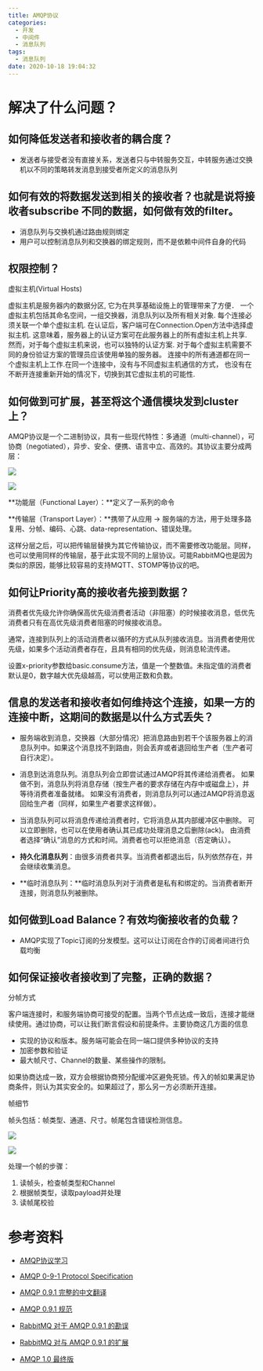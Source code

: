 ```yaml
---
title: AMQP协议
categories:
  - 开发
  - 中间件
  - 消息队列
tags:
  - 消息队列
date: 2020-10-18 19:04:32
---
```



# 解决了什么问题？

## 如何降低发送者和接收者的耦合度？
    
* 发送者与接受者没有直接关系，发送者只与中转服务交互，中转服务通过交换机以不同的策略转发消息到接受者所定义的消息队列


## 如何有效的将数据发送到相关的接收者？也就是说将接收者subscribe 不同的数据，如何做有效的filter。

* 消息队列与交换机通过路由规则绑定
* 用户可以控制消息队列和交换器的绑定规则，而不是依赖中间件自身的代码

## 权限控制？

虚拟主机(Virtual Hosts)

虚拟主机是服务器内的数据分区, 它为在共享基础设施上的管理带来了方便．
一个虚拟主机包括其命名空间，一组交换器，消息队列以及所有相关对象. 每个连接必须关联一个单个虚拟主机.
在认证后，客户端可在Connection.Open方法中选择虚拟主机. 这意味着，服务器上的认证方案可在此服务器上的所有虚拟主机上共享. 然而，对于每个虚拟主机来说，也可以独特的认证方案. 对于每个虚拟主机需要不同的身份验证方案的管理员应该使用单独的服务器。
连接中的所有通道都在同一个虚拟主机上工作.在同一个连接中，没有与不同虚拟主机通信的方式， 也没有在不断开连接重新开始的情况下，切换到其它虚拟主机的可能性.


## 如何做到可扩展，甚至将这个通信模块发到cluster上？

AMQP协议是一个二进制协议，具有一些现代特性：多通道（multi\-channel），可协商（negotiated），异步、安全、便携、语言中立、高效的。其协议主要分成两层：

![](https://pic4.zhimg.com/v2-631190d8c82a28c9e45e2a73ac59257b_b.jpg)

![](https://pic4.zhimg.com/80/v2-631190d8c82a28c9e45e2a73ac59257b_720w.jpg)

**功能层（Functional Layer）：**定义了一系列的命令

**传输层（Transport Layer）：**携带了从应用 → 服务端的方法，用于处理多路复用、分帧、编码、心跳、data\-representation、错误处理。

这样分层之后，可以把传输层替换为其它传输协议，而不需要修改功能层。同样，也可以使用同样的传输层，基于此实现不同的上层协议。可能RabbitMQ也是因为类似的原因，能够比较容易的支持MQTT、STOMP等协议的吧。


## 如何让Priority高的接收者先接到数据？

消费者优先级允许你确保高优先级消费者活动（非阻塞）的时候接收消息，低优先消费者只有在高优先级消费者阻塞的时候接收消息。

通常，连接到队列上的活动消费者以循环的方式从队列接收消息。当消费者使用优先级，如果多个活动消费者存在，且具有相同的优先级，则消息轮流传递。

设置x-priority参数给basic.consume方法，值是一个整数值。未指定值的消费者默认是0，数字越大优先级越高，可以使用正数和负数。

## 信息的发送者和接收者如何维持这个连接，如果一方的连接中断，这期间的数据是以什么方式丢失？

* 服务端收到消息，交换器（大部分情况）把消息路由到若干个该服务器上的消息队列中。如果这个消息找不到路由，则会丢弃或者退回给生产者（生产者可自行决定）。

* 消息到达消息队列。消息队列会立即尝试通过AMQP将其传递给消费者。 如果做不到，消息队列将消息存储（按生产者的要求存储在内存中或磁盘上），并等待消费者准备就绪。 如果没有消费者，则消息队列可以通过AMQP将消息返回给生产者（同样，如果生产者要求这样做）。

* 当消息队列可以将消息传递给消费者时，它将消息从其内部缓冲区中删除。 可以立即删除，也可以在使用者确认其已成功处理消息之后删除(ack)。 由消费者选择“确认”消息的方式和时间。消费者也可以拒绝消息（否定确认）。

* **持久化消息队列**：由很多消费者共享。当消费者都退出后，队列依然存在，并会继续收集消息。
* **临时消息队列：**临时消息队列对于消费者是私有和绑定的。当消费者断开连接，则消息队列被删除。


## 如何做到Load Balance？有效均衡接收者的负载？

* AMQP实现了Topic订阅的分发模型。这可以让订阅在合作的订阅者间进行负载均衡


## 如何保证接收者接收到了完整，正确的数据？

分帧方式


客户端连接时，和服务端协商可接受的配置。当两个节点达成一致后，连接才能继续使用。通过协商，可以让我们断言假设和前提条件。主要协商这几方面的信息

*   实现的协议和版本。服务端可能会在同一端口提供多种协议的支持
*   加密参数和验证
*   最大帧尺寸、Channel的数量、某些操作的限制。

如果协商达成一致，双方会根据协商预分配缓冲区避免死锁。传入的帧如果满足协商条件，则认为其实安全的。如果超过了，那么另一方必须断开连接。

帧细节

帧头包括：帧类型、通道、尺寸。帧尾包含错误检测信息。

![](https://pic1.zhimg.com/v2-22dc06024428c024d7c645726fb6f08c_b.png)

![](https://pic1.zhimg.com/80/v2-22dc06024428c024d7c645726fb6f08c_720w.png)

处理一个帧的步骤：

1.  读帧头，检查帧类型和Channel
2.  根据帧类型，读取payload并处理
3.  读帧尾校验

# 参考资料

* [AMQP协议学习](https://zhuanlan.zhihu.com/p/147675691)

* [AMQP 0-9-1 Protocol Specification](https://www.rabbitmq.com/protocol.html)

* [AMQP 0.9.1 完整的中文翻译](http://www.blogjava.net/qbna350816/archive/2016/08/12/431554.html)

* [AMQP 0.9.1 规范](https://link.zhihu.com/?target=https%3A//www.rabbitmq.com/resources/specs/amqp0-9-1.pdf)

* [RabbitMQ 对于 AMQP 0.9.1 的勘误](https://link.zhihu.com/?target=https%3A//www.rabbitmq.com/amqp-0-9-1-errata.html)

* [RabbitMQ 对与 AMQP 0.9.1 的扩展](https://link.zhihu.com/?target=https%3A//www.rabbitmq.com/extensions.html)

* [AMQP 1.0 最终版](https://link.zhihu.com/?target=http%3A//www.amqp.org/specification/1.0/amqp-org-download)